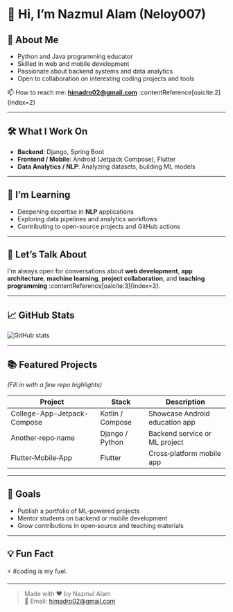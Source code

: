 # 👋 Hi, I’m Nazmul Alam (Neloy007)



## 🚀 About Me

- Python and Java programming educator
- Skilled in web and mobile development
- Passionate about backend systems and data analytics
- Open to collaboration on interesting coding projects and tools

📫 How to reach me: **himadro02@gmail.com** :contentReference[oaicite:2]{index=2}

---

## 🛠️ What I Work On

- **Backend**: Django, Spring Boot  
- **Frontend / Mobile**: Android (Jetpack Compose), Flutter  
- **Data Analytics / NLP**: Analyzing datasets, building ML models  

---

## 🌱 I’m Learning

- Deepening expertise in **NLP** applications  
- Exploring data pipelines and analytics workflows  
- Contributing to open-source projects and GitHub actions  

---

## 💬 Let’s Talk About

I'm always open for conversations about **web development**, **app architecture**, **machine learning**, **project collaboration**, and **teaching programming** :contentReference[oaicite:3]{index=3}.

---

## 📈 GitHub Stats

![GitHub stats](https://github-readme-stats.vercel.app/api?username=musfiqur552608&show_icons=true&theme=radical)

---

## 📚 Featured Projects

*(Fill in with a few repo highlights)*

| Project | Stack | Description |
|--------|--------|-------------|
| College-App-Jetpack-Compose | Kotlin / Compose | Showcase Android education app |
| Another‑repo‑name | Django / Python | Backend service or ML project |
| Flutter‑Mobile‑App | Flutter | Cross‑platform mobile app |

---

## 🎯 Goals

- Publish a portfolio of ML‑powered projects
- Mentor students on backend or mobile development
- Grow contributions in open‑source and teaching materials

---

## 💡 Fun Fact

⚡ #coding is my fuel.

---

> Made with ❤️ by Nazmul Alam  
> 📧 Email: himadro02@gmail.com  



